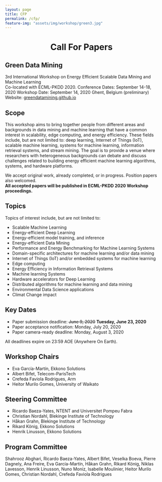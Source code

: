 ```yaml
---
layout: page
title: CFP
permalink: /cfp/
feature-img: "assets/img/workshop/green3.jpg"
---
```

<h1 style="text-align: center">Call For Papers</h1>

## Green Data Mining
3rd International Workshop on Energy Efficient Scalable Data Mining and Machine Learning  
Co-located with ECML-PKDD 2020.
Conference Dates: September 14-18, 2020
Workshop Date: September 14, 2020 Ghent, Belgium (preliminary)
Website: [greendatamining.github.io](https://greendatamining.github.io)    


## Scope

This workshop aims to bring together people from different areas and backgrounds in data mining and machine learning that have a common interest in scalability, edge computing, and energy efficiency.
These fields include, but are not limited to: deep learning, Internet of Things (IoT), scalable machine learning, systems for machine learning, information retrieval systems, and stream mining.
The goal is to provide a venue where researchers with heterogeneous backgrounds can debate and discuss challenges related to building energy efficient machine learning algorithms, systems, and hardware platforms.  

We accept original work, already completed, or in progress. Position papers also welcomed.  
**All accepted papers will be published in ECML-PKDD 2020 Workshop proceedings.**


## Topics

Topics of interest include, but are not limited to:

* Scalable Machine Learning
* Energy-efficient Deep Learning
* Energy-efficient model training, and inference
* Energy-efficient Data Mining
* Performance and Energy Benchmarking for Machine Learning Systems
* Domain-specific architectures for machine learning and/or data mining
* Internet of Things (IoT) and/or embedded systems for machine learning
* Edge computing
* Energy Efficiency in Information Retrieval Systems
* Machine learning Systems
* Hardware accelerators for Deep Learning
* Distributed algorithms for machine learning and data mining
* Environmental Data Science applications
* Climat Change impact

##  Key Dates

* Paper submission deadline: <strike> June 9, 2020</strike> <strong> Tuesday, June 23, 2020</strong>
* Paper acceptance notification: Monday, July 20, 2020
* Paper camera-ready deadline: Monday, August 3, 2020

All deadlines expire on 23:59 AOE (Anywhere On Earth).

## Workshop Chairs

* Eva García-Martín, Ekkono Solutions
* Albert Bifet, Telecom-ParisTech
* Crefeda Faviola Rodrigues, Arm
* Heitor Murilo Gomes, University of Waikato

## Steering Committee

* Ricardo Baeza-Yates, NTENT and Universitet Pompeu Fabra
* Christian Nordahl,  Blekinge Institute of Technology
* Håkan Grahn, Blekinge Institute of Technology
* Rikard König, Ekkono Solutions
* Henrik Linusson, Ekkono Solutions

## Program Committee
Shahrooz Abghari, Ricardo Baeza-Yates, Albert Bifet, Veselka Boeva, Pierre Dagnely, Ana Freire, Eva García-Martín, Håkan Grahn, Rikard König, Niklas Lavesson, Henrik Linusson, Nuno Moniz, Isabelle Moulinier, Heitor Murilo Gomes, Christian Nordahl, Crefeda Faviola Rodrigues
